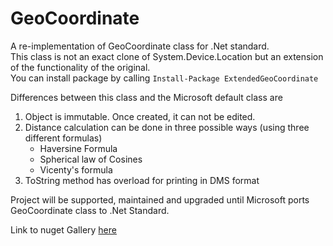 # GeoCoordinate

A re-implementation of GeoCoordinate class for .Net standard.</br>
This class is not an exact clone of System.Device.Location but an extension of the functionality of the original.</br>
You can install package by calling `Install-Package ExtendedGeoCoordinate`

Differences between this class and the Microsoft default class are

<ol>
  <li> Object is immutable. Once created, it can not be edited.</li>
  <li> Distance calculation can be done in three possible ways (using three different formulas)
    <ul><li>Haversine Formula</li>
    <li>Spherical law of Cosines</li>
    <li>Vicenty's formula</li></ul></li>
  <li>ToString method has overload for printing in DMS format</li>
  </ol>


Project will be supported, maintained and upgraded until Microsoft ports GeoCoordinate class to .Net Standard. 

Link to nuget Gallery [here](https://www.nuget.org/packages/ExtendedGeoCoordinate/)
